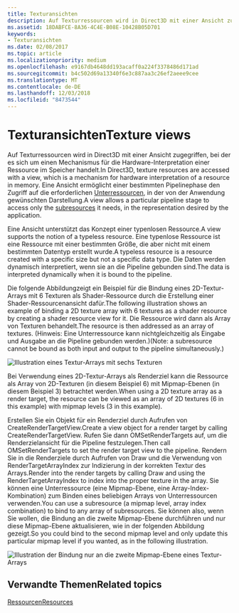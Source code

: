 ```yaml
---
title: Texturansichten
description: Auf Texturressourcen wird in Direct3D mit einer Ansicht zugegriffen, bei der es sich um einen Mechanismus für die Hardware-Interpretation einer Ressource im Speicher handelt.
ms.assetid: 18DABFCE-8A36-4C4E-B08E-10428B05D701
keywords:
- Texturansichten
ms.date: 02/08/2017
ms.topic: article
ms.localizationpriority: medium
ms.openlocfilehash: e9167db4648dd193acaff0a224f3378486d171ad
ms.sourcegitcommit: b4c502d69a13340f6e3c887aa3c26ef2aeee9cee
ms.translationtype: MT
ms.contentlocale: de-DE
ms.lasthandoff: 12/03/2018
ms.locfileid: "8473544"
---
```

# <a name="texture-views"></a><span data-ttu-id="4c797-104">Texturansichten</span><span class="sxs-lookup"><span data-stu-id="4c797-104">Texture views</span></span>


<span data-ttu-id="4c797-105">Auf Texturressourcen wird in Direct3D mit einer Ansicht zugegriffen, bei der es sich um einen Mechanismus für die Hardware-Interpretation einer Ressource im Speicher handelt.</span><span class="sxs-lookup"><span data-stu-id="4c797-105">In Direct3D, texture resources are accessed with a view, which is a mechanism for hardware interpretation of a resource in memory.</span></span> <span data-ttu-id="4c797-106">Eine Ansicht ermöglicht einer bestimmten Pipelinephase den Zugriff auf die erforderlichen [Unterressourcen](resource-types.md), in der von der Anwendung gewünschten Darstellung.</span><span class="sxs-lookup"><span data-stu-id="4c797-106">A view allows a particular pipeline stage to access only the [subresources](resource-types.md) it needs, in the representation desired by the application.</span></span>

<span data-ttu-id="4c797-107">Eine Ansicht unterstützt das Konzept einer typenlosen Ressource.</span><span class="sxs-lookup"><span data-stu-id="4c797-107">A view supports the notion of a typeless resource.</span></span> <span data-ttu-id="4c797-108">Eine typenlose Ressource ist eine Ressource mit einer bestimmten Größe, die aber nicht mit einem bestimmten Datentyp erstellt wurde.</span><span class="sxs-lookup"><span data-stu-id="4c797-108">A typeless resource is a resource created with a specific size but not a specific data type.</span></span> <span data-ttu-id="4c797-109">Die Daten werden dynamisch interpretiert, wenn sie an die Pipeline gebunden sind.</span><span class="sxs-lookup"><span data-stu-id="4c797-109">The data is interpreted dynamically when it is bound to the pipeline.</span></span>

<span data-ttu-id="4c797-110">Die folgende Abbildungzeigt ein Beispiel für die Bindung eines 2D-Textur-Arrays mit 6 Texturen als Shader-Ressource durch die Erstellung einer Shader-Ressourcenansicht dafür.</span><span class="sxs-lookup"><span data-stu-id="4c797-110">The following illustration shows an example of binding a 2D texture array with 6 textures as a shader resource by creating a shader resource view for it.</span></span> <span data-ttu-id="4c797-111">Die Ressource wird dann als Array von Texturen behandelt.</span><span class="sxs-lookup"><span data-stu-id="4c797-111">The resource is then addressed as an array of textures.</span></span> <span data-ttu-id="4c797-112">(Hinweis: Eine Unterressource kann nichtgleichzeitig als Eingabe und Ausgabe an die Pipeline gebunden werden.)</span><span class="sxs-lookup"><span data-stu-id="4c797-112">(Note: a subresource cannot be bound as both input and output to the pipeline simultaneously.)</span></span>

![Illustration eines Textur-Arrays mit sechs Texturen](images/d3d10-cube-texture-faces.png)

<span data-ttu-id="4c797-114">Bei Verwendung eines 2D-Textur-Arrays als Renderziel kann die Ressource als Array von 2D-Texturen (in diesem Beispiel 6) mit Mipmap-Ebenen (in diesem Beispiel 3) betrachtet werden.</span><span class="sxs-lookup"><span data-stu-id="4c797-114">When using a 2D texture array as a render target, the resource can be viewed as an array of 2D textures (6 in this example) with mipmap levels (3 in this example).</span></span>

<span data-ttu-id="4c797-115">Erstellen Sie ein Objekt für ein Renderziel durch Aufrufen von CreateRenderTargetView.</span><span class="sxs-lookup"><span data-stu-id="4c797-115">Create a view object for a render target by calling CreateRenderTargetView.</span></span> <span data-ttu-id="4c797-116">Rufen Sie dann OMSetRenderTargets auf, um die Renderzielansicht für die Pipeline festzulegen.</span><span class="sxs-lookup"><span data-stu-id="4c797-116">Then call OMSetRenderTargets to set the render target view to the pipeline.</span></span> <span data-ttu-id="4c797-117">Rendern Sie in die Renderziele durch Aufrufen von Draw und die Verwendung von RenderTargetArrayIndex zur Indizierung in der korrekten Textur des Arrays.</span><span class="sxs-lookup"><span data-stu-id="4c797-117">Render into the render targets by calling Draw and using the RenderTargetArrayIndex to index into the proper texture in the array.</span></span> <span data-ttu-id="4c797-118">Sie können eine Unterressource (eine Mipmap-Ebene, eine Array-Index-Kombination) zum Binden eines beliebigen Arrays von Unterressourcen verwenden.</span><span class="sxs-lookup"><span data-stu-id="4c797-118">You can use a subresource (a mipmap level, array index combination) to bind to any array of subresources.</span></span> <span data-ttu-id="4c797-119">Sie können also, wenn Sie wollen, die Bindung an die zweite Mipmap-Ebene durchführen und nur diese Mipmap-Ebene aktualisieren, wie in der folgenden Abbildung gezeigt.</span><span class="sxs-lookup"><span data-stu-id="4c797-119">So you could bind to the second mipmap level and only update this particular mipmap level if you wanted, as in the following illustration.</span></span>

![Illustration der Bindung nur an die zweite Mipmap-Ebene eines Textur-Arrays](images/d3d10-cube-texture-faces-subresource.png)

## <a name="span-idrelated-topicsspanrelated-topics"></a><span data-ttu-id="4c797-121"><span id="related-topics"></span>Verwandte Themen</span><span class="sxs-lookup"><span data-stu-id="4c797-121"><span id="related-topics"></span>Related topics</span></span>


[<span data-ttu-id="4c797-122">Ressourcen</span><span class="sxs-lookup"><span data-stu-id="4c797-122">Resources</span></span>](resources.md)

 

 




